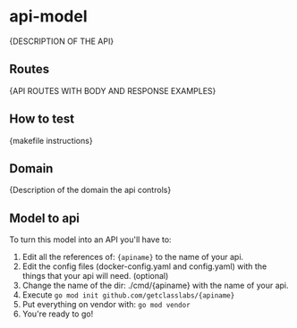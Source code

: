# api-model
{DESCRIPTION OF THE API}

## Routes
{API ROUTES WITH BODY AND RESPONSE EXAMPLES}

## How to test
{makefile instructions}

## Domain
{Description of the domain the api controls}

## Model to api
To turn this model into an API you'll have to: 
1) Edit all the references of: `{apiname}` to the name of your api.
2) Edit the config files (docker-config.yaml and config.yaml) with the things that your api will need. (optional)
3) Change the name of the dir: ./cmd/{apiname} with the name of your api.
4) Execute `go mod init github.com/getclasslabs/{apiname}`
5) Put everything on vendor with: `go mod vendor`
6) You're ready to go!

